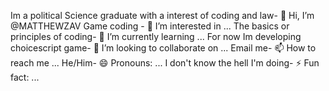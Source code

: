 Im a political Science graduate with a interest of coding and law- 👋 Hi, I’m @MATTHEWZAV
Game coding - 👀 I’m interested in ...
The basics or principles of coding- 🌱 I’m currently learning ...
For now Im developing choicescript game- 💞️ I’m looking to collaborate on ...
Email me- 📫 How to reach me ...
He/Him- 😄 Pronouns: ...
I don't know the hell I'm doing- ⚡ Fun fact: ...

<!---
MATTHEWZAV/MATTHEWZAV is a ✨ special ✨ repository because its `README.md` (this file) appears on your GitHub profile.
You can click the Preview link to take a look at your changes.
--->
